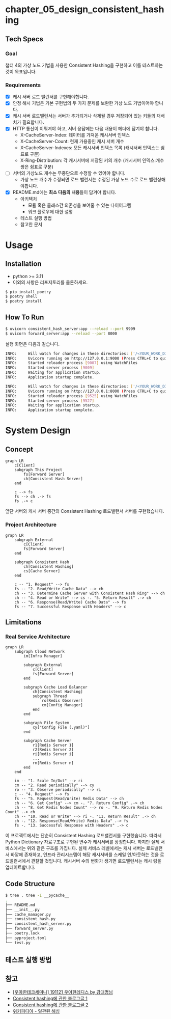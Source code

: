 # chapter_05_design_consistent_hashing
## Tech Specs
### Goal
챕터 4의 가상 노드 기법을 사용한 Consistent Hashing을 구현하고 이를 테스트하는 것이 목표입니다.

### Requirements
- [x] 캐시 서버 로드 밸런서를 구현해야합니다.
- [x] 안정 해시 기법은 기본 구현법의 두 가지 문제를 보완한 가상 노드 기법이어야 합니다.
- [x] 캐시 서버 로드밸런서는 서버가 추가되거나 삭제될 경우 저장되어 있는 키들의 재배치가 필요합니다.
- [x] HTTP 통신이 이뤄져야 하고, 서버 응답에는 다음 내용이 헤더에 담겨야 합니다.
    - X-CacheServer-Index: 데이터를 가져온 캐시서버 인덱스
    - X-CacheServer-Count: 현재 가용중인 캐시 서버 개수
    - X-CacheServer-Indexes: 모든 캐시서버 인덱스 목록 (캐시서버 인덱스는 쉼표로 구분)
    - X-Ring-Distribution: 각 캐시서버에 저장된 키의 개수 (캐시서버 인덱스:개수 쌍은 쉼표로 구분)
- [ ] 서버의 가상노드 개수는 무중단으로 수정할 수 있어야 합니다.
   - 가상 노드 개수가 수정되면 로드 밸런서는 수정된 가상 노드 수로 로드 밸런싱해야합니다.
- [x] README.md에는 **최소 다음의 내용**들이 담겨야 합니다.
    - 아키텍처
        - 모듈 혹은 클래스간 의존성을 보여줄 수 있는 다이어그램
        - 워크 플로우에 대한 설명
    - 테스트 실행 방법
    - 참고한 문서

# Usage
## Installation
- python >= 3.11
- 이외의 사항은 리포지토리를 클론하세요.
```bash
$ pip install poetry
$ poetry shell
$ poetry install
```

## How To Run
```bash
$ uvicorn consistent_hash_server:app --reload --port 9999
$ uvicorn forward_server:app --reload --port 8000
```
실행 화면은 다음과 같습니다.
```bash
INFO:     Will watch for changes in these directories: ['/<YOUR_WORK_DIR>/implementing-system-design-interview/chapter_05_design_consistent_hashing']
INFO:     Uvicorn running on http://127.0.0.1:9000 (Press CTRL+C to quit)
INFO:     Started reloader process [9007] using WatchFiles
INFO:     Started server process [9009]
INFO:     Waiting for application startup.
INFO:     Application startup complete.
```

```bash
INFO:     Will watch for changes in these directories: ['/<YOUR_WORK_DIR>/chapter_05_design_consistent_hashing']
INFO:     Uvicorn running on http://127.0.0.1:8000 (Press CTRL+C to quit)
INFO:     Started reloader process [9525] using WatchFiles
INFO:     Started server process [9527]
INFO:     Waiting for application startup.
INFO:     Application startup complete.
```

# System Design
## Concept
```mermaid
graph LR
    c[Client]
    subgraph This Project
        fs[Forward Server]
        ch[Consistent Hash Server]    
    end
    
    c --> fs
    fs --> ch .-> fs
    fs .-> c
```
앞단 서버와 캐시 서버 중간의 Consistent Hashing 로드밸런서 서버를 구현했습니다.

### Project Architecture
```mermaid
graph LR
    subgraph External
        c[Client]
        fs[Forward Server]
    end

    subgraph Consistent Hash
        ch[Consistent Hashing]
        cs[Cache Server]
    end
    
    c -- "1. Request" --> fs
    fs -- "2. Read/Write Cache Data" --> ch
    ch -- "3. Determine Cache Server with Consistent Hash Ring" --> ch
    ch -- "4. Read or Write" --> cs -. "5. Return Result" .-> ch
    ch -- "6. Response(Read/Write) Cache Data" --> fs
    fs -- "7. Successful Response with Headers" --> c
```

## Limitations
### Real Service Architecture
```mermaid
graph LR
    subgraph Cloud Network
        im[Infra Manager]
    
        subgraph External
            c[Client]
            fs[Forward Server]
        end
        
        subgraph Cache Load Balancer
            ch[Consistent Hashing]
            subgraph Thread
                ro[Redis Observer]
                cm[Config Manager]
            end
        end
        
        subgraph File System
            cy["Config File (.yaml)"]
        end
    
        subgraph Cache Server
            r1[Redis Server 1]
            r2[Redis Server 2]
            ri[Redis Server i]
            ...
            rn[Redis Server n]
        end
    end

    im -- "1. Scale In/Out" --> ri
    cm -- "2. Read periodically" --> cy
    ro -- "3. Observe periodically" --> ri
    c -- "4. Request" --> fs
    fs -- "5. Request(Read/Write) Redis Data" --> ch
    ch -- "6. Get Config" --> cm -. "7. Return Config" .-> ch
    ch -- "8. Get Redis Nodes Count" --> ro -. "9. Return Redis Nodes Count" .-> ch
    ch -- "10. Read or Write" --> ri -. "11. Return Result" .-> ch  
    ch -. "12. Response(Read/Write) Redis Data" .-> fs
    fs -. "13. Successful Response with Headers" .-> c
```
이 프로젝트에서는 단순히 Consistent Hashing 로드밸런서를 구현했습니다. 따라서 Python Dictionary 자료구조로 구현된 변수가 캐시서버를 상징합니다.
하지만 실제 서비스에서는 위와 같은 구조를 가집니다. 실제 서비스 레벨에서는 캐시 서버는 로드밸런서 바깥에 존재하고, 
인프라 관리시스템이 해당 캐시서버를 스케일 인/아웃하는 것을 로드밸런서에서 관찰할 것입니다. 캐시서버 수의 변화가 생기면 로드밸런서는 캐시 링을 업데이트합니다.

## Code Structure
```bash
$ tree . tree -I __pycache__
.
├── README.md
├── __init__.py
├── cache_manager.py
├── consistent_hash.py
├── consistent_hash_server.py
├── forward_server.py
├── poetry.lock
├── pyproject.toml
└── test.py
```

## 테스트 실행 방법


## 참고
- [[우아한테크세미나] 191121 우아한레디스 by 강대명님](https://www.youtube.com/watch?v=mPB2CZiAkKM)
- [Consistent hashing에 관한 블로그글 1](https://www.joinc.co.kr/w/man/12/hash/consistent)
- [Consistent hashing에 관한 블로그글 2](https://binux.tistory.com/119)
- [위키피디아 - 일관된 해싱](https://ko.wikipedia.org/wiki/%EC%9D%BC%EA%B4%80%EB%90%9C_%ED%95%B4%EC%8B%B1)